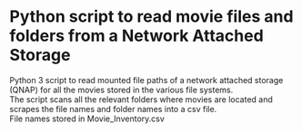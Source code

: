 # Python script to read movie files and folders from a Network Attached Storage

Python 3 script to read mounted file paths of a network attached storage (QNAP) for all the movies stored in the various file systems.
<br />
The script scans all the relevant folders where movies are located and scrapes the file names and folder names into a csv file.
<br />
File names stored in Movie_Inventory.csv
